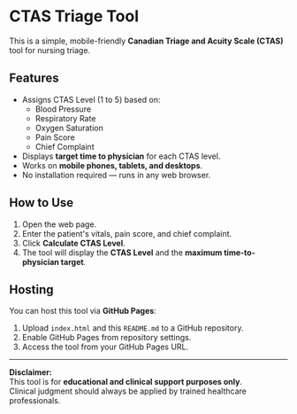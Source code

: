 # CTAS Triage Tool

This is a simple, mobile-friendly **Canadian Triage and Acuity Scale (CTAS)** tool for nursing triage.

## Features
- Assigns CTAS Level (1 to 5) based on:
  - Blood Pressure
  - Respiratory Rate
  - Oxygen Saturation
  - Pain Score
  - Chief Complaint
- Displays **target time to physician** for each CTAS level.
- Works on **mobile phones, tablets, and desktops**.
- No installation required — runs in any web browser.

## How to Use
1. Open the web page.
2. Enter the patient's vitals, pain score, and chief complaint.
3. Click **Calculate CTAS Level**.
4. The tool will display the **CTAS Level** and the **maximum time-to-physician target**.

## Hosting
You can host this tool via **GitHub Pages**:
1. Upload `index.html` and this `README.md` to a GitHub repository.
2. Enable GitHub Pages from repository settings.
3. Access the tool from your GitHub Pages URL.

---

**Disclaimer:**  
This tool is for **educational and clinical support purposes only**.  
Clinical judgment should always be applied by trained healthcare professionals.
